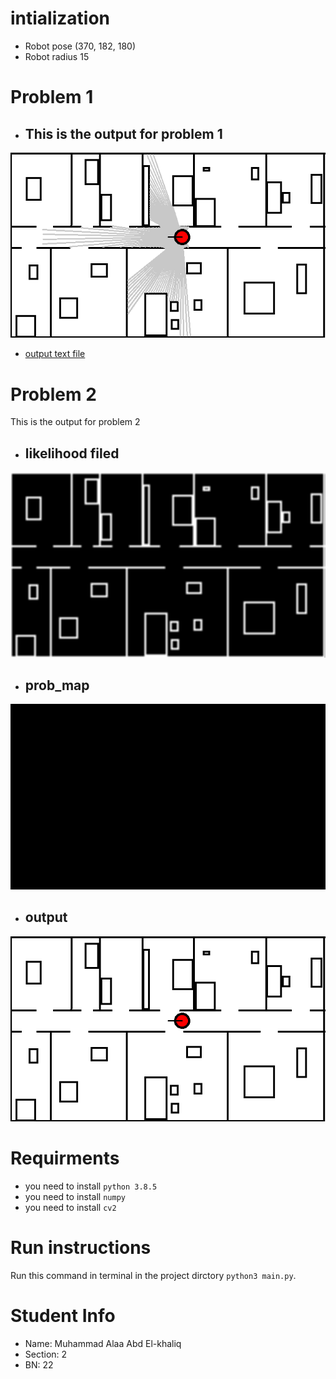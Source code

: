 # intialization 
-   Robot pose (370, 182, 180)
-   Robot radius 15
# Problem 1
- ## This is the output for problem 1
![image](Problem1_output.png)
- [output text file](Problem1_output.txt)
# Problem 2
This is the output for problem 2
- ## likelihood filed
![image](Problem2_likelihood_field.png)
- ## prob_map
![image](Problem2_prob_map.png)
- ## output
![image](Problem2_output.png)

# Requirments
* you need to install `python 3.8.5`
* you need to install `numpy`
* you need to install `cv2`
  
# Run instructions
Run this command in terminal in the project dirctory `python3 main.py`.

# Student Info
- Name: Muhammad Alaa Abd El-khaliq
- Section: 2
- BN: 22
